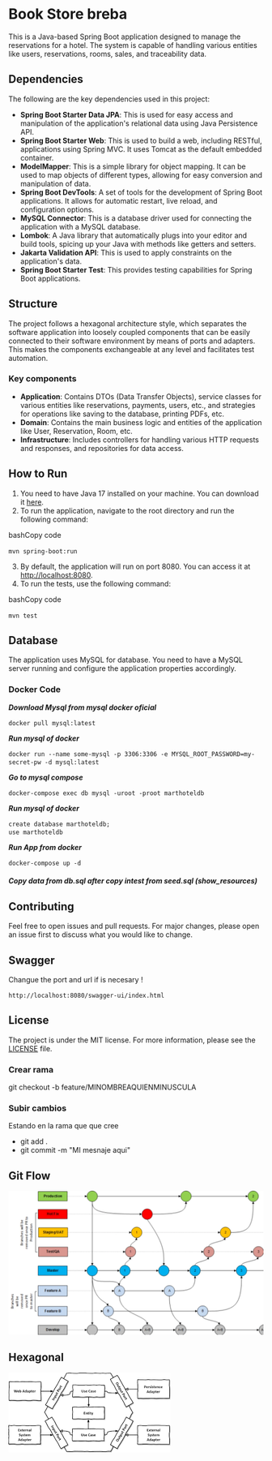 # Book Store breba


This is a Java-based Spring Boot application designed to manage the reservations for a hotel. The system is capable of handling various entities like users, reservations, rooms, sales, and traceability data.

## Dependencies

The following are the key dependencies used in this project:

- **Spring Boot Starter Data JPA**: This is used for easy access and manipulation of the application's relational data using Java Persistence API.
- **Spring Boot Starter Web**: This is used to build a web, including RESTful, applications using Spring MVC. It uses Tomcat as the default embedded container.
- **ModelMapper**: This is a simple library for object mapping. It can be used to map objects of different types, allowing for easy conversion and manipulation of data.
- **Spring Boot DevTools**: A set of tools for the development of Spring Boot applications. It allows for automatic restart, live reload, and configuration options.
- **MySQL Connector**: This is a database driver used for connecting the application with a MySQL database.
- **Lombok**: A Java library that automatically plugs into your editor and build tools, spicing up your Java with methods like getters and setters.
- **Jakarta Validation API**: This is used to apply constraints on the application's data.
- **Spring Boot Starter Test**: This provides testing capabilities for Spring Boot applications.

## Structure

The project follows a hexagonal architecture style, which separates the software application into loosely coupled components that can be easily connected to their software environment by means of ports and adapters. This makes the components exchangeable at any level and facilitates test automation.

### Key components

- **Application**: Contains DTOs (Data Transfer Objects), service classes for various entities like reservations, payments, users, etc., and strategies for operations like saving to the database, printing PDFs, etc.
- **Domain**: Contains the main business logic and entities of the application like User, Reservation, Room, etc.
- **Infrastructure**: Includes controllers for handling various HTTP requests and responses, and repositories for data access.

## How to Run

1.  You need to have Java 17 installed on your machine. You can download it [here](https://www.oracle.com/java/technologies/javase-jdk17-downloads.html).
2.  To run the application, navigate to the root directory and run the following command:

bashCopy code

`mvn spring-boot:run`

3.  By default, the application will run on port 8080. You can access it at [http://localhost:8080](http://localhost:8080).
4.  To run the tests, use the following command:

bashCopy code

`mvn test`

## Database

The application uses MySQL for database. You need to have a MySQL server running and configure the application properties accordingly.

### Docker Code 

***Download Mysql from mysql docker oficial*** 

```
docker pull mysql:latest
``` 

***Run mysql of docker***

```
docker run --name some-mysql -p 3306:3306 -e MYSQL_ROOT_PASSWORD=my-secret-pw -d mysql:latest
``` 

***Go to mysql compose***
```
docker-compose exec db mysql -uroot -proot marthoteldb
```
***Run mysql of docker***
```
create database marthoteldb;
use marthoteldb
```

***Run App from docker***
```
docker-compose up -d
```

##### Copy data from db.sql after copy intest from seed.sql (**show_resources**)

## Contributing

Feel free to open issues and pull requests. For major changes, please open an issue first to discuss what you would like to change.

## Swagger 

Changue the port and url if is necesary !
```
http://localhost:8080/swagger-ui/index.html
```

## License

The project is under the MIT license. For more information, please see the [LICENSE](LICENSE) file.

### Crear rama

git checkout -b feature/MINOMBREAQUIENMINUSCULA

### Subir cambios

Estando en la rama que que cree

- git add .
- git commit -m "MI mesnaje aqui"

## Git Flow

<img src="gitfloww.jpeg" />

## Hexagonal

<img src="hexagonal.png" />
